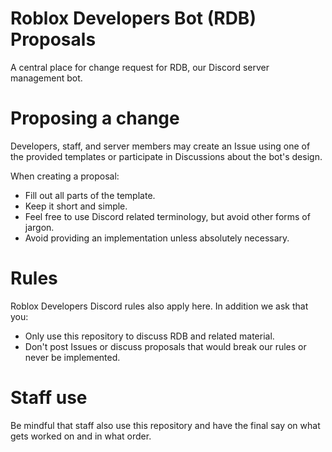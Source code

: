 # Roblox Developers Bot (RDB) Proposals
A central place for change request for RDB, our Discord server management bot.

# Proposing a change
Developers, staff, and server members may create an Issue using one of the provided templates or participate in Discussions about the bot's design.

When creating a proposal:

- Fill out all parts of the template.
- Keep it short and simple.
- Feel free to use Discord related terminology, but avoid other forms of jargon.
- Avoid providing an implementation unless absolutely necessary.

# Rules
Roblox Developers Discord rules also apply here. In addition we ask that you:

- Only use this repository to discuss RDB and related material.
- Don't post Issues or discuss proposals that would break our rules or never be implemented.

# Staff use
Be mindful that staff also use this repository and have the final say on what gets worked on
and in what order.
